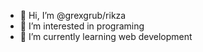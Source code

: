 - 👋 Hi, I’m @grexgrub/rikza
- 👀 I’m interested in programing
- 🌱 I’m currently learning web development


<!---
grexgrub/grexgrub is a ✨ special ✨ repository because its `README.md` (this file) appears on your GitHub profile.
You can click the Preview link to take a look at your changes.
--->
